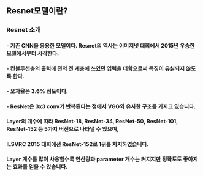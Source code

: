 ## Resnet모델이란?
### Resnet 소개
#### - 기존 CNN을 응용한 모델이다. Resnet의 역사는 이미지넷 대회에서 2015년 우승한 모델에서부터 시작한다.
#### - 컨볼루션층의 출력에 전의 전 계층에 쓰였던 입력을 더함으로써 특징이 유실되지 않도록 한다.
#### - 오차율은 3.6% 정도이다.
#### - ResNet은 3x3 conv가 반복된다는 점에서 VGG와 유사한 구조를 가지고 있습니다. 
#### Layer의 개수에 따라 ResNet-18, ResNet-34, ResNet-50, ResNet-101, ResNet-152 등 5가지 버전으로 나타낼 수 있으며, 
#### ILSVRC 2015 대회에선 ResNet-152로 1위를 차지하였습니다. 
#### Layer 개수를 많이 사용할수록 연산량과 parameter 개수는 커지지만 정확도도 좋아지는 효과를 얻을 수 있습니다.